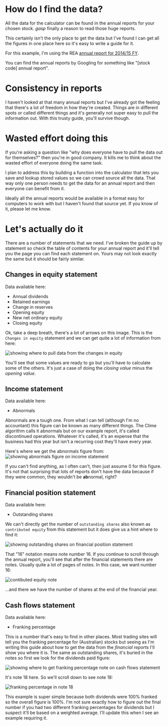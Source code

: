 # How do I find the data?

All the data for the calculator can be found in the annual reports for your chosen stock. *gasp* finally a reason to read those huge reports.

This certainly isn't the only place to get the data but I've found I can get all the figures in one place here so it's easy to write a guide for it.

For this example, I'm using the REA [annual report for 2014/15 FY](https://www.rea-group.com/irm/content/annualreport/2015/17_financial_statements.pdf).

You can find the annual reports by Googling for something like "[stock code] annual report".

# Consistency in reports

I haven't looked at that many annual reports but I've already got the feeling that there's a lot of freedom in how they're created. Things are in different spots or called different things and it's generally not super easy to pull the information out. With this trusty guide, you'll survive though.

# Wasted effort doing this

If you're asking a question like "why does everyone have to pull the data out for themselves?" then you're in good company. It kills me to think about the wasted effort of everyone doing the same task.

I plan to address this by building a function into the calculator that lets you save and lookup stored values so we can crowd source all the data. That way only one person needs to get the data for an annual report and then everyone can benefit from it.

Ideally all the annual reports would be available in a format easy for computers to work with but I haven't found that source yet. If you know of it, please let me know.

# Let's actually do it

There are a number of statements that we need. I've broken the guide up by statement so check the table of contents for your annual report and it'll tell you the page you can find each statement on. Yours may not look exactly the same but it should be fairly similar.

## Changes in equity statement

Data available here:
  - Annual dividends
  - Retained earnings
  - Change in reserves
  - Opening equity
  - New net ordinary equity
  - Closing equity

Ok, take a deep breath, there's a lot of arrows on this image. This is the `Changes in equity` statement and we can get quite a lot of information from here:

![showing where to pull data from the changes in equity](REA-changes-in-equity.png)

You'll see that some values are ready to go but you'll have to calculate some of the others. It's just a case of doing the *closing value* minus the *opening value*.

## Income statement

Data available here:
  - Abnormals

Abnormals are a tough one. From what I can tell (although I'm no accountant) this figure can be known as many different things. The Clime algorithm calls it abnormals but on our example report, it's called discontinued operations. Whatever it's called, it's an expense that the business had this year but isn't a recurring cost they'll have every year.

Here's where we get the abnormals figure from:
![showing abnormals figure on income statement](abnormals-income-statement-focus.png)

If you can't find anything, as I often can't, then just assume 0 for this figure. It's not that surprising that lots of reports don't have the data because if they were common, they wouldn't be **ab**normal, right?

## Financial position statement

Data available here:
  - Outstanding shares

We can't directly get the number of `outstanding shares` also known as `contributed equity` from this statement but it does give us a hint where to find it:

![showing outstanding shares on financial position statement](contibuted-equity-statement-of-financial-position-focus.png)

That "16" notation means note number 16. If you continue to scroll through the annual report, you'll see that after the financial statements there are notes. Usually quite a lot of pages of notes. In this case, we want number 16:

![contibuted equity note](contributed-equity-note.png)

...and there we have the number of shares at the end of the financial year.

## Cash flows statement

Data available here:
  - Franking percentage

This is a number that's easy to find in other places. Most trading sites will tell you the franking percentage for (Australian) stocks but seeing as I'm writing this guide about how to get the data from the *financial reports* I'll show you where it is. The same as outstanding shares, it's buried in the notes so first we look for the dividends paid figure:

![showing where to get franking percentage note on cash flows statement](franking-statement-of-cash-flows-focus.png)

It's note 18 here. So we'll scroll down to see note 18:

![franking percentage in note 18](franking-note.png)

This example is super simple because both dividends were 100% franked so the overall figure is 100%. I'm not sure exactly how to figure out the final number if you had two different franking percentages for dividends but I suspect it'll be based on a weighted average. I'll update this when I see an example requiring it.

